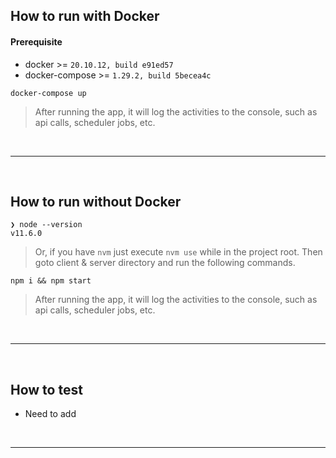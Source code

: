 ## How to run with Docker

#### Prerequisite

- docker >= `20.10.12, build e91ed57`
- docker-compose >= `1.29.2, build 5becea4c`

```
docker-compose up
```

> After running the app, it will log the activities to the console, such as api calls, scheduler jobs, etc.

<br />
<hr />
<br />

## How to run without Docker

```
❯ node --version
v11.6.0
```

> Or, if you have `nvm` just execute `nvm use` while in the project root.
> Then goto client & server directory and run the following commands.

```
npm i && npm start
```

> After running the app, it will log the activities to the console, such as api calls, scheduler jobs, etc.

<br />
<hr />
<br />

## How to test

- Need to add

<br />
<hr />
<br />
